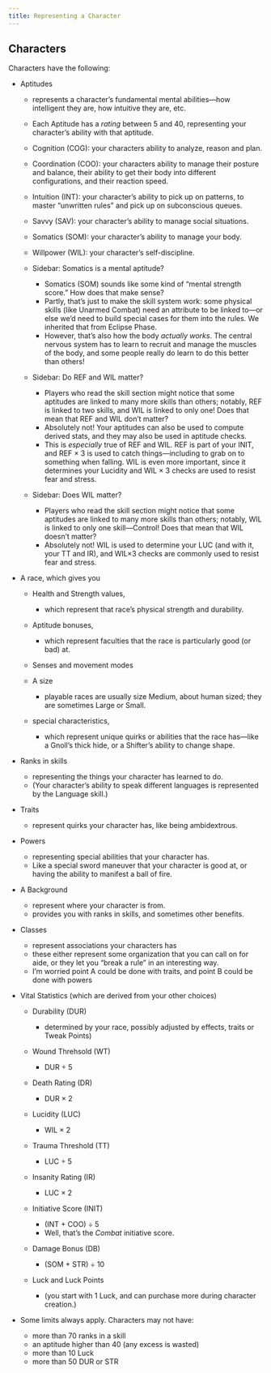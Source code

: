 ```yaml
---
title: Representing a Character
---
```


## <span id="anchor-84"></span>Characters

Characters have the following:

  - Aptitudes
    
      - represents a character’s fundamental mental abilities—how
        intelligent they are, how intuitive they are, etc.
    
      - Each Aptitude has a *rating* between 5 and 40, representing your
        character’s ability with that aptitude.
    
      - Cognition (COG): your characters ability to analyze, reason and
        plan.
    
      - Coordination (COO): your characters ability to manage their
        posture and balance, their ability to get their body into
        different configurations, and their reaction speed.
    
      - Intuition (INT): your character’s ability to pick up on
        patterns, to master “unwritten rules” and pick up on
        subconscious queues.
    
      - Savvy (SAV): your character’s ability to manage social
        situations.
    
      - Somatics (SOM): your character’s ability to manage your body.
    
      - Willpower (WIL): your character’s self-discipline.
    
      - Sidebar: Somatics is a mental aptitude?
        
          - Somatics (SOM) sounds like some kind of “mental strength
            score.” How does that make sense?
          - Partly, that’s just to make the skill system work: some
            physical skills (like Unarmed Combat) need an attribute to
            be linked to—or else we’d need to build special cases for
            them into the rules. We inherited that from Eclipse Phase.
          - However, that’s also how the body *actually works*. The
            central nervous system has to learn to recruit and manage
            the muscles of the body, and some people really do learn to
            do this better than others\!
    
      - Sidebar: Do REF and WIL matter?
        
          - Players who read the skill section might notice that some
            aptitudes are linked to many more skills than others;
            notably, REF is linked to two skills, and WIL is linked to
            only one\! Does that mean that REF and WIL don’t matter?
          - Absolutely not\! Your aptitudes can also be used to compute
            derived stats, and they may also be used in aptitude checks.
          - This is *especially* true of REF and WIL. REF is part of
            your INIT, and REF × 3 is used to catch things—including to
            grab on to something when falling. WIL is even more
            important, since it determines your Lucidity and WIL × 3
            checks are used to resist fear and stress.
    
      - Sidebar: Does WIL matter?
        
          - Players who read the skill section might notice that some
            aptitudes are linked to many more skills than others;
            notably, WIL is linked to only one skill—Control\! Does that
            mean that WIL doesn’t matter?
          - Absolutely not\! WIL is used to determine your LUC (and with
            it, your TT and IR), and WIL×3 checks are commonly used to
            resist fear and stress.

  - A race, which gives you
    
      - Health and Strength values,
        
          - which represent that race’s physical strength and
            durability.
    
      - Aptitude bonuses,
        
          - which represent faculties that the race is particularly good
            (or bad) at.
    
      - Senses and movement modes
    
      - A size
        
          - playable races are usually size Medium, about human sized;
            they are sometimes Large or Small.
    
      - special characteristics,
        
          - which represent unique quirks or abilities that the race
            has—like a Gnoll’s thick hide, or a Shifter’s ability to
            change shape.

  - Ranks in skills
    
      - representing the things your character has learned to do.
      - (Your character’s ability to speak different languages is
        represented by the Language skill.)

  - Traits
    
      - represent quirks your character has, like being ambidextrous.

  - Powers
    
      - representing special abilities that your character has.
      - Like a special sword maneuver that your character is good at, or
        having the ability to manifest a ball of fire.

  - A Background
    
      - represent where your character is from.
      - provides you with ranks in skills, and sometimes other benefits.

  - Classes
    
      - represent associations your characters has
      - these either represent some organization that you can call on
        for aide, or they let you “break a rule” in an interesting way.
      - I’m worried point A could be done with traits, and point B could
        be done with powers

  - Vital Statistics (which are derived from your other choices)
    
      - Durability (DUR)
        
          - determined by your race, possibly adjusted by effects,
            traits or Tweak Points)
    
      - Wound Threhsold (WT)
        
          - DUR ÷ 5
    
      - Death Rating (DR)
        
          - DUR × 2
    
      - Lucidity (LUC)
        
          - WIL × 2
    
      - Trauma Threshold (TT)
        
          - LUC ÷ 5
    
      - Insanity Rating (IR)
        
          - LUC × 2
    
      - Initiative Score (INIT)
        
          - (INT + COO) ÷ 5
          - Well, that’s the *Combat* initiative score.
    
      - Damage Bonus (DB)
        
          - (SOM + STR) ÷ 10
    
      - Luck and Luck Points
        
          - (you start with 1 Luck, and can purchase more during
            character creation.)

  - Some limits always apply. Characters may not have:
    
      - more than 70 ranks in a skill
      - an aptitude higher than 40 (any excess is wasted)
      - more than 10 Luck
      - more than 50 DUR or STR

